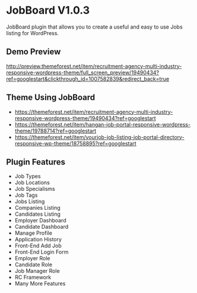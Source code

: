 # JobBoard V1.0.3 #
JobBoard plugin that allows you to create a useful and easy to use Jobs listing for WordPress.
## Demo Preview ##
http://preview.themeforest.net/item/recruitment-agency-multi-industry-responsive-wordpress-theme/full_screen_preview/19490434?ref=googlestart&clickthrough_id=1007582839&redirect_back=true
## Theme Using JobBoard ##
* https://themeforest.net/item/recruitment-agency-multi-industry-responsive-wordpress-theme/19490434?ref=googlestart
* https://themeforest.net/item/hangan-job-portal-responsive-wordpress-theme/19788714?ref=googlestart
* https://themeforest.net/item/yourjob-job-listing-job-portal-directory-responsive-wp-theme/18758895?ref=googlestart
## Plugin Features ##
* Job Types
* Job Locations
* Job Specialisms
* Job Tags
* Jobs Listing
* Companies Listing
* Candidates Listing
* Employer Dashboard
* Candidate Dashboard
* Manage Profile
* Application History
* Front-End Add Job
* Front-End Login Form
* Employer Role
* Candidate Role
* Job Manager Role
* RC Framework
* Many More Features
